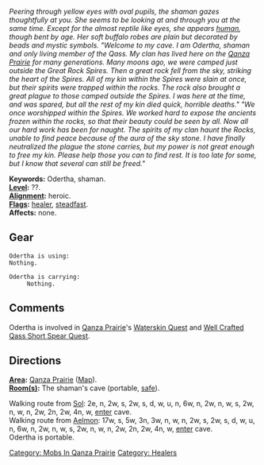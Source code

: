 *Peering through yellow eyes with oval pupils, the shaman gazes
thoughtfully at you. She seems to be looking at and through you at the
same time. Except for the almost reptile like eyes, she appears
[human](Human "wikilink"), though bent by age. Her soft buffalo robes
are plain but decorated by beads and mystic symbols. "Welcome to my
cave. I am Odertha, shaman and only living member of the Qass. My clan
has lived here on the [Qanza
Prairie](:Category:_Qanza_Prairie "wikilink") for many generations. Many
moons ago, we were camped just outside the Great Rock Spires. Then a
great rock fell from the sky, striking the heart of the Spires. All of
my kin within the Spires were slain at once, but their spirits were
trapped within the rocks. The rock also brought a great plague to those
camped outside the Spires. I was here at the time, and was spared, but
all the rest of my kin died quick, horrible deaths." "We once worshipped
within the Spires. We worked hard to expose the ancients frozen within
the rocks, so that their beauty could be seen by all. Now all our hard
work has been for naught. The spirits of my clan haunt the Rocks, unable
to find peace because of the aura of the sky stone. I have finally
neutralized the plague the stone carries, but my power is not great
enough to free my kin. Please help those you can to find rest. It is too
late for some, but I know that several can still be freed."*

**Keywords:** Odertha, shaman.  
**[Level](Level "wikilink"):** ??.  
**[Alignment](Alignment "wikilink"):** heroic.  
**[Flags](:Category:_Mob_Types "wikilink"):**
[healer](:Category:_Healers "wikilink"),
[steadfast](Sentinel_Mobs "wikilink").  
**Affects:** none.  

## Gear

`Odertha is using:`  
`Nothing.`

`Odertha is carrying:`  
`     Nothing.`

## Comments

Odertha is involved in [Qanza
Prairie](:Category:_Qanza_Prairie "wikilink")'s [Waterskin
Quest](Waterskin_Quest "wikilink") and [Well Crafted Qass Short Spear
Quest](Well_Crafted_Qass_Short_Spear_Quest "wikilink").

## Directions

**[Area](:Category:_Areas "wikilink"):** [Qanza
Prairie](:Category:_Qanza_Prairie "wikilink")
([Map](Qanza_Prairie_Map "wikilink")).  
**[Room(s)](:Category:_Rooms "wikilink"):** The shaman's cave (portable,
[safe](Safe_Rooms "wikilink")).

Walking route from [Sol](Sol "wikilink"): 2e, n, 2w, s, 2w, s, d, w, u,
n, 6w, n, 2w, n, w, s, 2w, n, w, n, 2w, 2n, 2w, 4n, w,
[enter](Enter "wikilink") cave.  
Walking route from [Aelmon](Aelmon "wikilink"): 17w, s, 5w, 3n, 3w, n,
w, n, 2w, s, 2w, s, d, w, u, n, 6w, n, 2w, n, w, s, 2w, n, w, n, 2w, 2n,
2w, 4n, w, [enter](Enter "wikilink") cave.  
Odertha is portable.

[Category: Mobs In Qanza
Prairie](Category:_Mobs_In_Qanza_Prairie "wikilink") [Category:
Healers](Category:_Healers "wikilink")
